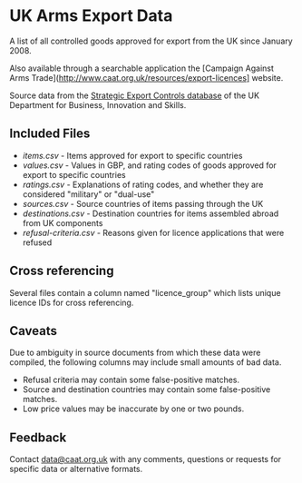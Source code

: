 # UK Arms Export Data

A list of all controlled goods approved for export from the UK since January 2008.

Also available through a searchable application the [Campaign Against Arms Trade](http://www.caat.org.uk/resources/export-licences] website.

Source data from the [Strategic Export Controls database](https://www.exportcontroldb.berr.gov.uk/eng/fox) of the UK Department for Business, Innovation and Skills.

## Included Files

-   *items.csv* - Items approved for export to specific countries
-   *values.csv* - Values in GBP, and rating codes of goods approved for export to specific countries
-   *ratings.csv* - Explanations of rating codes, and whether they are considered "military" or "dual-use"
-   *sources.csv* - Source countries of items passing through the UK
-   *destinations.csv* - Destination countries for items assembled abroad from UK components
-   *refusal-criteria.csv* - Reasons given for licence applications that were refused

## Cross referencing

Several files contain a column named "licence_group" which lists unique licence IDs for cross referencing.

## Caveats

Due to ambiguity in source documents from which these data were compiled, the following columns may include small amounts of bad data.

-   Refusal criteria may contain some false-positive matches.
-   Source and destination countries may contain some false-positive matches.
-   Low price values may be inaccurate by one or two pounds.

## Feedback

Contact [data@caat.org.uk](mailto:data@caat.org.uk) with any comments, questions or requests for specific data or alternative formats.

